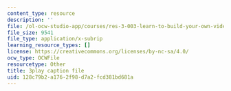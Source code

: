 ```yaml
---
content_type: resource
description: ''
file: /ol-ocw-studio-app/courses/res-3-003-learn-to-build-your-own-videogame-with-the-unity-game-engine-and-microsoft-kinect-january-iap-2017/128c79b2a1762f98d7a2fcd381bd681a_ZLbt_1bI_NA.srt
file_size: 9541
file_type: application/x-subrip
learning_resource_types: []
license: https://creativecommons.org/licenses/by-nc-sa/4.0/
ocw_type: OCWFile
resourcetype: Other
title: 3play caption file
uid: 128c79b2-a176-2f98-d7a2-fcd381bd681a
---
```

